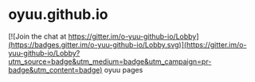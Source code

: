 # oyuu.github.io

[![Join the chat at https://gitter.im/o-yuu-github-io/Lobby](https://badges.gitter.im/o-yuu-github-io/Lobby.svg)](https://gitter.im/o-yuu-github-io/Lobby?utm_source=badge&utm_medium=badge&utm_campaign=pr-badge&utm_content=badge)
oyuu pages
